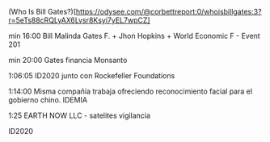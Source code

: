 (Who Is Bill Gates?)[https://odysee.com/@corbettreport:0/whoisbillgates:3?r=5eTs88cRQLyAX6Lvsr8Ksyi7yEL7wpCZ] 

min 16:00
Bill Malinda Gates F. + Jhon Hopkins + World Economic F - Event 201

min 20:00
Gates financia Monsanto

1:06:05 
ID2020 junto con Rockefeller Foundations

1:14:00
Misma compañía trabaja ofreciendo reconocimiento facial para el gobierno chino. IDEMIA

1:25
EARTH NOW LLC - satelites vigilancia

ID2020